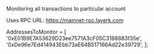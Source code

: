 Monitoring all transactions to particular account

Uses RPC URL: https://mainnet-rpc.layerk.com

AddressesToMonitor = [
  '0xE01B9E7A53629D23ee7571A3cF05C3188883f35e',
  '0xDe96e7Ed414943Ebb73aE64B517166Ad22e39729',
];

